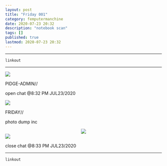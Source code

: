 ```yaml
---
layout: post
title: "Friday 001"
category: femputermanchine
date: 2020-07-23 20:32
description: "notebook scan"
tags: []
published: true
lastmod: 2020-07-23 20:32
---
```


*****

`linkout`

*****

<div class="chat-box">
<img src="{{ site.url }}/assets/tb/pidge.jpg" class="chat-portrait" />
<p class="ppl-sez">PIDGE-ADMIN//</p>
<p class="ppl-sez">open chat @8:32 PM JUL23/2020</p>
</div>

<div class="chat-box">
<img src="{{ site.url }}/assets/tb/friday.jpg" class="chat-portrait" />
<p class="ppl-sez">FRIDAY//</p>
<p class="ppl-sez">photo dump inc</p>
</div>






<center><img src="{{ site.url }}/assets/img/friday-notesfornewsaves.jpg"  /></center>





<div class="chat-box">
<img src="{{ site.url }}/assets/tb/foufle.jpg" class="chat-portrait" />
<p class="ppl-sez">close chat @8:33 PM JUL23/2020</p>
</div>


*****
`linkout`
